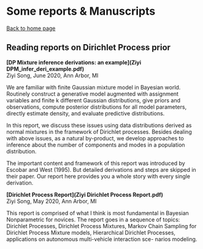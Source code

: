 <h1>Some reports & Manuscripts</h1>

[Back to home page](README.md)

## Reading reports on Dirichlet Process prior

**[DP Mixture inference derivations: an example](Ziyi DPM_infer_deri_example.pdf)**\
Ziyi Song, June 2020, Ann Arbor, MI

We are familiar with finite Gaussian mixture model in Bayesian world. Routinely construct a generative model augmented with assignment variables and finite k different Gaussian distributions, give priors and observations, compute posterior distributions for all model parameters, directly estimate density, and evaluate predictive distributions.

In this report, we discuss these issues using data distributions derived as normal mixtures in the framework of Dirichlet processes. Besides dealing with above issues, as a natural by-product, we develop approaches to inference about the number of components and modes in a population distribution.

The important content and framework of this report was introduced by Escobar and West (1995). But detailed derivations and steps are skipped in their paper. Our report here provides you a whole story with every single derivation.


**[Dirichlet Process Report](Ziyi Dirichlet Process Report.pdf)**\
Ziyi Song, May 2020, Ann Arbor, MI
               
This report is comprised of what I think is most fundamental in Bayesian Nonparametric for novices. The report goes in a sequence of topics: Dirichlet Processes, Dirichlet Process Mixtures, Markov Chain Sampling for Dirichlet Process Mixture models, Hierarchical Dirichlet Processes, applications on autonomous multi-vehicle interaction sce- narios modeling.

